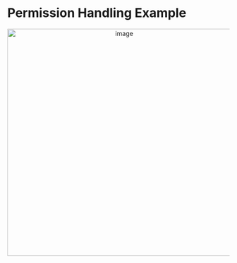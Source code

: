 # Permission Handling Example

<div style="text-align : center;">
     <img width="514" alt="image" src="https://github.com/49EHyeon42/Permission-Handling-Example-Android/assets/78364654/9b557a4c-95af-4b58-b125-abff12f2dbab">
</div>
